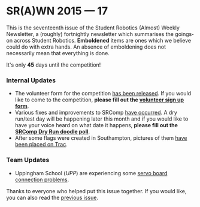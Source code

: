 # SR(A)WN 2015 — 17

This is the seventeenth issue of the Student Robotics (Almost) Weekly Newsletter, a (roughly) fortnightly newsletter which summarises the goings‐on across Student Robotics. **Emboldened** items are ones which we believe could do with extra hands. An absence of emboldening does not necessarily mean that everything is done.

It's only **45** days until the competition!

### Internal Updates

- The volunteer form for the competition [has been released][list-volunteer-form]. If you would like to come to the competition, **please fill out the [volunteer sign up form][external-volunteer-form]**.
- Various fixes and improvements to SRComp [have occurred][trac-srcomp-tickets]. A dry run/test day will be happening later this month and if you would like to have your voice heard on what date it happens, **please fill out the [SRComp Dry Run doodle poll][external-srcomp-dry-run-doodle]**.
- After some flags were created in Southampton, pictures of them [have been placed on Trac][trac-2015-flags].

### Team Updates

- Uppingham School (*UPP*) are experiencing some [servo board connection problems][forum-upp-servo-board].

Thanks to everyone who helped put this issue together. If you would like, you can also read the [previous issue][list-previous-issue].

[list-previous-issue]: https://groups.google.com/d/topic/srobo/ILAzZM0f5Ik/discussion
[list-volunteer-form]: https://groups.google.com/d/topic/srobo/U2avfua2LVg/discussion
[external-volunteer-form]: https://docs.google.com/forms/d/1IuL0tfRmHNp4gXKKneBj9MpUwRlDV6OAgWBG3aSDz-k/viewform
[trac-srcomp-tickets]: https://www.studentrobotics.org/trac/query?status=assigned&status=new&status=release_pending&status=reopened&component=SRComp+suite&or&keywords=~software&status=assigned&status=new&status=release_pending&status=reopened&component=Website&component=Competition&or&keywords=~srcomp&status=assigned&status=new&status=release_pending&status=reopened&group=component&col=id&col=summary&col=status&col=owner&col=type&col=priority&col=milestone&report=21&order=priority
[external-srcomp-dry-run-doodle]: http://doodle.com/aeny6ymfkvsrpuki
[trac-2015-flags]: https://www.studentrobotics.org/trac/wiki/2015/Flags
[forum-upp-servo-board]: https://www.studentrobotics.org/forum/viewtopic.php?f=12&t=273
